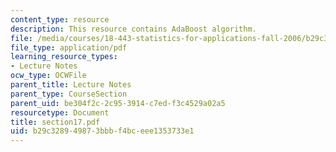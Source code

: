 ```yaml
---
content_type: resource
description: This resource contains AdaBoost algorithm.
file: /media/courses/18-443-statistics-for-applications-fall-2006/b29c328949873bbbf4bceee1353733e1_section17.pdf
file_type: application/pdf
learning_resource_types:
- Lecture Notes
ocw_type: OCWFile
parent_title: Lecture Notes
parent_type: CourseSection
parent_uid: be304f2c-2c95-3914-c7ed-f3c4529a02a5
resourcetype: Document
title: section17.pdf
uid: b29c3289-4987-3bbb-f4bc-eee1353733e1
---
```

